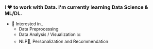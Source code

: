### I ❤ to work with Data. I'm currently learning Data Science & ML/DL. <!--I want to work as a data scientist.-->
- 🤩 Interested in..
    - Data Preprocessing
    - Data Analysis / Visualization 📊
    - NLP💬, Personalization and Recommendation    
<!--
**joniekwon/joniekwon** is a ✨ _special_ ✨ repository because its `README.md` (this file) appears on your GitHub profile.

Here are some ideas to get you started:

- 🔭 I’m currently working on ...
- 🌱 I’m currently learning ...
- 👯 I’m looking to collaborate on ...
- 🤔 I’m looking for help with ...
- 💬 Ask me about ...
- 📫 How to reach me: ...
- 😄 Pronouns: ...
- ⚡ Fun fact: ...
-->

